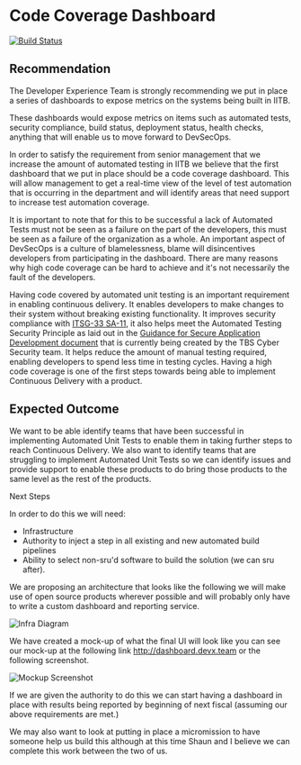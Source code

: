 # Code Coverage Dashboard

[![Build Status](https://cloud.drone.io/api/badges/esdc-devx/CodeCoverage_Mock/status.svg)](https://cloud.drone.io/esdc-devx/CodeCoverage_Mock)

## Recommendation

The Developer Experience Team is strongly recommending we put in place a series of dashboards to expose metrics on the systems being built in IITB.

These dashboards would expose metrics on items such as automated tests, security compliance, build status, deployment status, health checks, anything that will enable us to move forward to DevSecOps.

In order to satisfy the requirement from senior management that we increase the amount of automated testing in IITB we believe that the first dashboard that we put in place should be a code coverage dashboard. This will allow management to get a real-time view of the level of test automation that is occurring in the department and will identify areas that need support to increase test automation coverage.

It is important to note that for this to be successful a lack of Automated Tests must not be seen as a failure on the part of the developers, this must be seen as a failure of the organization as a whole. An important aspect of DevSecOps is a culture of blamelessness, blame will disincentives developers from participating in the dashboard. There are many reasons why high code coverage can be hard to achieve and it's not necessarily the fault of the developers.

Having code covered by automated unit testing is an important requirement in enabling continuous delivery. It enables developers to make changes to their system without breaking existing functionality. It improves security compliance with [ITSG-33 SA-11](https://cyber.gc.ca/en/guidance/annex-3a-security-control-catalogue-itsg-33), it also helps meet the Automated Testing Security Principle as laid out in the [Guidance for Secure Application Development document](http://www.gcpedia.gc.ca/gcwiki/images/0/0c/Guidance_for_Secure_Application_Development.pdf) that is currently being created by the TBS Cyber Security team. It helps reduce the amount of manual testing required, enabling developers to spend less time in testing cycles. Having a high code coverage is one of the first steps towards being able to implement Continuous Delivery with a product.

## Expected Outcome

We want to be able identify teams that have been successful in implementing Automated Unit Tests to enable them in taking further steps to reach Continuous Delivery. We also want to identify teams that are struggling to implement Automated Unit Tests so we can identify issues and provide support to enable these products to do bring those products to the same level as the rest of the products.

Next Steps

In order to do this we will need:

- Infrastructure
- Authority to inject a step in all existing and new automated build pipelines
- Ability to select non-sru'd software to build the solution (we can sru after).

We are proposing an architecture that looks like the following we will make use of open source products wherever possible and will probably only have to write a custom dashboard and reporting service.

![Infra Diagram](https://raw.githubusercontent.com/esdc-iitb/CodeCoverage_Mock/master/diagram/infradiag.png)

We have created a mock-up of what the final UI will look like you can see our mock-up at the following link http://dashboard.devx.team or the following screenshot.

![Mockup Screenshot](https://raw.githubusercontent.com/esdc-iitb/CodeCoverage_Mock/master/mock/screenshot.png)

If we are given the authority to do this we can start having a dashboard in place with results being reported by beginning of next fiscal (assuming our above requirements are met.)

We may also want to look at putting in place a micromission to have someone help us build this although at this time Shaun and I believe we can complete this work between the two of us.